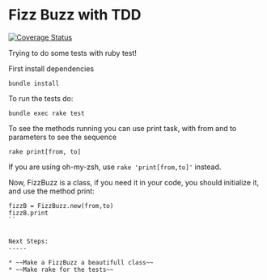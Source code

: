 Fizz Buzz with TDD
===

[![Coverage Status](https://coveralls.io/repos/Cendrao/ruby-fizzbuzz/badge.svg?branch=master&service=github)](https://coveralls.io/github/Cendrao/ruby-fizzbuzz?branch=master)


Trying to do some tests with ruby test!

First install dependencies

```
bundle install
```

To run the tests do:

```
bundle exec rake test
```


To see the methods running you can use print task, with from and to parameters to see the sequence

```
rake print[from, to]
```

If you are using oh-my-zsh, use `rake 'print[from,to]'` instead.

Now, FizzBuzz is a class, if you need it in your code, you should initialize it, and use the method print:

```
fizzB = FizzBuzz.new(from,to)
fizzB.print
``


Next Steps:
-----

* ~~Make a FizzBuzz a beautifull class~~
* ~~Make rake for the tests~~